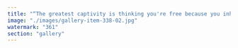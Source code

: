 ```yaml
---
title: "“The greatest captivity is thinking you're free because you inherited someone else’s script. Most people don’t think—they rerun. Most leaders don’t lead—they echo.”<br /><br />A simple truth: Narratives are ecosystems. And like ecosystems, they can thrive or rot. If you're not consciously choosing the narrative you're inside, chances are... you're serving someone else's.<br /><br />Power doesn’t always wear a crown. It often whispers in familiar words, polished institutions, and carefully groomed ideologies. The cage feels safe when it’s been branded as virtue.<br /><br />But here’s the call: Work on your consciousness. Not just meditation apps and TED talks. I mean the real work—deprogramming inherited scripts, questioning reflexes, dismantling idols, and cultivating your sovereign signal.<br /><br />You don’t need to become a hero. Just stop being a rerun.<br /><br />Think for yourself. Sense for yourself. Reshape the collective field from the inside out.<br /><br /><br />#NarrativeAutonomy <br />#SovereignCognition <br />#SystemicAwakening <br />#FractalSovereignty <br />#ConsciousDesign"
image: "./images/gallery-item-338-02.jpg"
watermark: "361"
section: "gallery"
---
```

